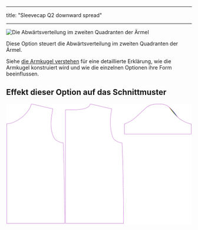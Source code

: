 - - -
title: "Sleevecap Q2 downward spread"
- - -

![Die Abwärtsverteilung im zweiten Quadranten der Ärmel](./sleevecapq2spread1.svg)

Diese Option steuert die Abwärtsverteilung im zweiten Quadranten der Ärmel.

<Tip>

Siehe [die Armkugel verstehen](/docs/patterns/brian/options#understanding-the-sleevecap) für eine detaillierte Erklärung, wie die Armkugel konstruiert wird und wie die einzelnen Optionen ihre Form beeinflussen.

</Tip>

## Effekt dieser Option auf das Schnittmuster

![Dieses Bild zeigt den Effekt dieser Option, indem es mehrere Varianten überlagert, die einen anderen Wert für diese Option haben](teagan_sleevecapq2spread1_sample.svg "Effect of this option on the pattern")
